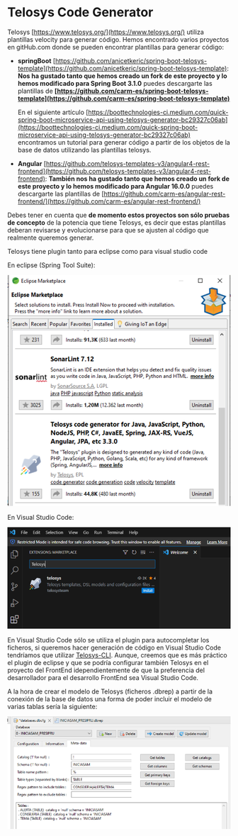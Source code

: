 # Telosys Code Generator

Telosys [https://www.telosys.org/](https://www.telosys.org/) utiliza plantillas velocity para generar código. Hemos encontrado varios proyectos en gitHub.com donde se pueden encontrar plantillas para generar código:

- **springBoot** [https://github.com/anicetkeric/spring-boot-telosys-template](https://github.com/anicetkeric/spring-boot-telosys-template): **Nos ha gustado tanto que hemos creado un fork de este proyecto y lo hemos modificado para Spring Boot 3.1.0** puedes descargarte las plantillas de **[https://github.com/carm-es/spring-boot-telosys-template](https://github.com/carm-es/spring-boot-telosys-template)**

  En el siguiente artículo [https://boottechnologies-ci.medium.com/quick-spring-boot-microservice-api-using-telosys-generator-bc29327c06ab](https://boottechnologies-ci.medium.com/quick-spring-boot-microservice-api-using-telosys-generator-bc29327c06ab) encontramos un tutorial para generar código a partir de los objetos de la base de datos utilizando las plantillas telosys.

- **Angular** [https://github.com/telosys-templates-v3/angular4-rest-frontend](https://github.com/telosys-templates-v3/angular4-rest-frontend): **También nos ha gustado tanto que hemos creado un fork de este proyecto y lo hemos modificado para Angular 16.0.0** puedes descargarte las plantillas de [https://github.com/carm-es/angular-rest-frontend/](https://github.com/carm-es/angular-rest-frontend/)

Debes tener en cuenta que **de momento estos proyectos son sólo pruebas de concepto** de la potencia que tiene Telosys, es decir que estas plantillas deberan revisarse y evolucionarse para que se ajusten al código que realmente queremos generar.

Telosys tiene plugin tanto para eclipse como para visual studio code

En eclipse (Spring Tool Suite):

![Telosys](imagenes/plugtelosys_15.png)

En Visual Studio Code:

![Telosys](imagenes/plugtelosys_16.png)

En Visual Studio Code sólo se utiliza el plugin para autocompletar los ficheros, si queremos hacer generación de código en Visual Studio Code tendríamos que utilizar [Telosys-CLI](https://www.telosys.org/cli.html). Aunque, creemos que es más práctico el plugin de eclipse y que se podría configurar también Telosys en el proyecto del FrontEnd idependientemente de que la preferencia del desarrollador para el desarrollo FrontEnd sea Visual Studio Code.

A la hora de crear el modelo de Telosys (ficheros .dbrep) a partir de la conexión de la base de datos una forma de poder incluir el modelo de varias tablas sería la siguiente:

![Telosys](imagenes/telosys_17.png)
